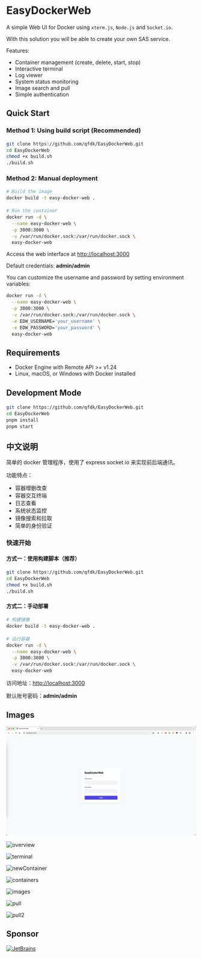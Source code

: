 # EasyDockerWeb

A simple Web UI for Docker using `xterm.js`, `Node.js` and `Socket.io`.

With this solution you will be able to create your own SAS service.

Features:
- Container management (create, delete, start, stop)
- Interactive terminal
- Log viewer
- System status monitoring
- Image search and pull
- Simple authentication

## Quick Start

### Method 1: Using build script (Recommended)
```bash
git clone https://github.com/qfdk/EasyDockerWeb.git
cd EasyDockerWeb
chmod +x build.sh
./build.sh
```

### Method 2: Manual deployment
```bash
# Build the image
docker build -t easy-docker-web .

# Run the container
docker run -d \
  --name easy-docker-web \
  -p 3000:3000 \
  -v /var/run/docker.sock:/var/run/docker.sock \
  easy-docker-web
```

Access the web interface at [http://localhost:3000](http://localhost:3000)

Default credentials: **admin/admin**

You can customize the username and password by setting environment variables:
```bash
docker run -d \
  --name easy-docker-web \
  -p 3000:3000 \
  -v /var/run/docker.sock:/var/run/docker.sock \
  -e EDW_USERNAME='your_username' \
  -e EDW_PASSWORD='your_password' \
  easy-docker-web
```

## Requirements

- Docker Engine with Remote API >= v1.24
- Linux, macOS, or Windows with Docker installed

## Development Mode

```bash
git clone https://github.com/qfdk/EasyDockerWeb.git
cd EasyDockerWeb
pnpm install
pnpm start
```

## 中文说明

简单的 docker 管理程序，使用了 express socket.io 来实现前后端通讯。

功能特点：
- 容器增删改查
- 容器交互终端
- 日志查看
- 系统状态监控
- 镜像搜索和拉取
- 简单的身份验证

### 快速开始

#### 方式一：使用构建脚本（推荐）
```bash
git clone https://github.com/qfdk/EasyDockerWeb.git
cd EasyDockerWeb
chmod +x build.sh
./build.sh
```

#### 方式二：手动部署
```bash
# 构建镜像
docker build -t easy-docker-web .

# 运行容器
docker run -d \
  --name easy-docker-web \
  -p 3000:3000 \
  -v /var/run/docker.sock:/var/run/docker.sock \
  easy-docker-web
```

访问地址：[http://localhost:3000](http://localhost:3000)

默认账号密码：**admin/admin**

## Images
![login](./images/login.png)

![overview](./images/overview.png)

![terminal](./images/terminal.png)

![newContainer](./images/newContainer.png)

![containers](./images/containers.png)

![images](./images/images.png)

![pull](./images/pull.png)

![pull2](./images/pull2.png)

## Sponsor
<a href="https://www.jetbrains.com/?from=EasyDockerWeb"><img src="images/jetbrains-variant-4.svg" alt="JetBrains" width="200"/></a>
